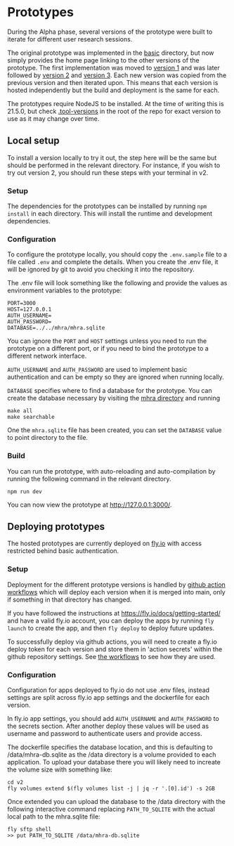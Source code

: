 
# Prototypes

During the Alpha phase, several versions of the prototype were built to iterate for different user research sessions.

The original prototype was implemented in the [basic](./basic) directory, but now simply provides the home page linking to the other versions of the prototype.  The first implementation was moved to [version 1](./v1) and was later followed by [version 2](./v2) and [version 3](./v3).  Each new version was copied from the previous version and then iterated upon.  This means that each version is hosted independently but the build and deployment is the same for each.

The prototypes require NodeJS to be installed. At the time of writing this is 21.5.0, but check [.tool-versions](../.tool-versions) in the root of the repo for exact version to use as it may change over time.

## Local setup

To install a version locally to try it out, the step here will be the same but should be performed in the relevant directory. For instance, if you wish to try out version 2, you should run these steps with your terminal in v2.

### Setup

The dependencies for the prototypes can be installed by running `npm install` in each directory.  This will install the runtime and development dependencies.

### Configuration

To configure the prototype locally, you should copy the `.env.sample` file to a file called `.env` and complete the details.  When you create the .env file, it will be ignored by git to avoid you checking it into the repository.

The .env file will look something like the following and provide the values as environment variables to the prototype:

```
PORT=3000
HOST=127.0.0.1
AUTH_USERNAME=
AUTH_PASSWORD=
DATABASE=../../mhra/mhra.sqlite
```

You can ignore the `PORT` and `HOST` settings unless you need to run the prototype on a different port, or if you need to bind the prototype to a different network interface.

`AUTH_USERNAME` and `AUTH_PASSWORD` are used to implement basic authentication and can be empty so they are ignored when running locally.

`DATABASE` specifies where to find a database for the prototype. You can create the database necessary by visiting the [mhra directory](../mhra/) and running

```
make all
make searchable
```

One the `mhra.sqlite` file has been created, you can set the `DATABASE` value to point directory to the file.


### Build

You can run the prototype, with auto-reloading and auto-compilation by running the following command in the relevant directory.

```
npm run dev
```

You can now view the prototype at http://127.0.0.1:3000/.

## Deploying prototypes

The hosted prototypes are currently deployed on [fly.io](https://fly.io/) with access restricted behind basic authentication.

### Setup

Deployment for the different prototype versions is handled by [github action workflows](../.github/workflows) which will deploy each version when it is merged into main, only if something in that directory has changed.

If you have followed the instructions at https://fly.io/docs/getting-started/ and have a valid fly.io account, you can deploy the apps by running `fly launch` to create the app, and then `fly deploy` to deploy future updates.

To successfully deploy via github actions, you will need to create a fly.io deploy token for each version and store them in 'action secrets' within the github repository settings. See [the workflows](../.github/workflows) to see how they are used.

### Configuration

Configuration for apps deployed to fly.io do not use .env files, instead settings are split across fly.io app settings and the dockerfile for each version.

In fly.io app settings, you should add `AUTH_USERNAME` and `AUTH_PASSWORD` to the secrets section. After another deploy these values will be used as username and password to authenticate users and provide access.

The dockerfile specifies the database location, and this is defaulting to /data/mhra-db.sqlite as the /data directory is a volume provided to each application.  To upload your database there you will likely need to increate the volume size with something like:

```
cd v2
fly volumes extend $(fly volumes list -j | jq -r '.[0].id') -s 2GB
```

Once extended you can upload the database to the /data directory with the following interactive command replacing `PATH_TO_SQLITE` with the actual local path to the mhra.sqlite file:

```
fly sftp shell
>> put PATH_TO_SQLITE /data/mhra-db.sqlite
```
